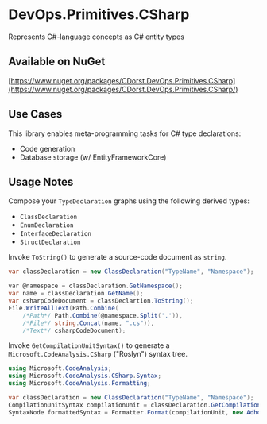 # DevOps.Primitives.CSharp

Represents C#-language concepts as C# entity types

## Available on NuGet

[https://www.nuget.org/packages/CDorst.DevOps.Primitives.CSharp](https://www.nuget.org/packages/CDorst.DevOps.Primitives.CSharp/)

## Use Cases

This library enables meta-programming tasks for C# type declarations:
- Code generation
- Database storage (w/ EntityFrameworkCore)

## Usage Notes

Compose your `TypeDeclaration` graphs using the following derived types:
- `ClassDeclaration`
- `EnumDeclaration`
- `InterfaceDeclaration`
- `StructDeclaration`

Invoke `ToString()` to generate a source-code document as `string`.

```csharp
var classDeclaration = new ClassDeclaration("TypeName", "Namespace");

var @namespace = classDeclaration.GetNamespace();
var name = classDeclaration.GetName();
var csharpCodeDocument = classDeclartion.ToString();
File.WriteAllText(Path.Combine(
    /*Path*/ Path.Combine(@namespace.Split('.')),
    /*File*/ string.Concat(name, ".cs")),
    /*Text*/ csharpCodeDocument);
```

Invoke `GetCompilationUnitSyntax()` to generate a `Microsoft.CodeAnalysis.CSharp` ("Roslyn") syntax tree.
```csharp
using Microsoft.CodeAnalysis;
using Microsoft.CodeAnalysis.CSharp.Syntax;
using Microsoft.CodeAnalysis.Formatting;

var classDeclaration = new ClassDeclaration("TypeName", "Namespace");
CompilationUnitSyntax compilationUnit = classDeclaration.GetCompilationUnitSyntax();
SyntaxNode formattedSyntax = Formatter.Format(compilationUnit, new AdhocWorkspace());
```

